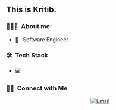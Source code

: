 <h2> This is Kritib. </h2>

<h3> 👨🏻‍💻 &nbsp;About me: </h3>

- 💼 &nbsp; Software Engineer.

<h3> 🛠 &nbsp;Tech Stack</h3>

- 💻 &nbsp;
  

<h3> 🤝🏻 &nbsp;Connect with Me </h3>

<p align="center">
<a href="mailto:kritib.bhattarai2025@gmail.com@gmail.com"><img alt="Email" src="https://img.shields.io/badge/Gmail-D14836?style=for-the-badge&logo=gmail&logoColor=white"></a>
</p>
